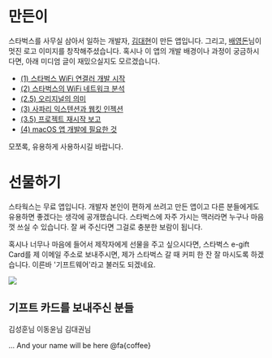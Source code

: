 # 만든이

스타벅스를 사무실 삼아서 일하는 개발자, [김대현](https://medium.com/@hatemogi)이 만든 앱입니다. 그리고, [배영돈](http://donny.co.kr)님이 멋진 로고 이미지를 창작해주셨습니다. 혹시나 이 앱의 개발 배경이나 과정이 궁금하시다면, 아래 미디엄 글이 재밌으실지도 모르겠습니다.

* [(1) 스타벅스 WiFi 연결러 개발 시작](https://medium.com/happyprogrammer-in-jeju/스타웍스-개발기-1-2017년-첫-개인-프로젝트-시작-27761e468529)
* [(2) 스타벅스의 WiFi 네트워크 분석](https://medium.com/happyprogrammer-in-jeju/스타웍스-개발기-2-스타벅스의-wifi-네트워크-분석-810a0557529b)
* [(2.5) 오리지널의 의미](https://medium.com/happyprogrammer-in-jeju/스타웍스-개발기-2-5-오리지널리티에-똥침을-f8631440c1f8)
* [(3) 사파리 익스텐션과 웹킷 인젝션 ](https://medium.com/happyprogrammer-in-jeju/스타웍스-개발기-3-사파리-익스텐션과-웹킷-인젝션-1c041b96c847)
* [(3.5) 프로젝트 재시작 보고 ](https://medium.com/happyprogrammer-in-jeju/스타웍스-개발기-3-5-프로젝트-재시작-보고-a294c1b37adf)
* [(4) macOS 앱 개발에 필요한 것](https://medium.com/happyprogrammer-in-jeju/스타웍스-개발기-4-macos-앱-개발에-필요한-것-33ce0b8b947)

모쪼록, 유용하게 사용하시길 바랍니다.

# 선물하기

스타웍스는 무료 앱입니다. 개발자 본인이 편하게 쓰려고 만든 앱이고 다른 분들에게도 유용하면 좋겠다는 생각에 공개했습니다. 스타벅스에 자주 가시는 맥러라면 누구나 마음껏 쓰실 수 있습니다. 잘 써 주신다면 그걸로 충분한 보람이 됩니다.

혹시나 너무나 마음에 들어서 제작자에게 선물을 주고 싶으시다면, 스타벅스 e-gift Card를 제 이메일 주소로 보내주시면,
 제가 스타벅스 갈 때 커피 한 잔 잘 마시도록 하겠습니다. 이른바 '기프트웨어'라고 불러도 되겠네요.

![](img/giftcard.png)

## 기프트 카드를 보내주신 분들

김성훈님 이동윤님 김대권님

... And your name will be here  @fa{coffee}
